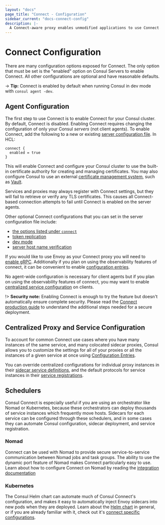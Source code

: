 ```yaml
---
layout: "docs"
page_title: "Connect - Configuration"
sidebar_current: "docs-connect-config"
description: |-
  A Connect-aware proxy enables unmodified applications to use Connect. A per-service proxy sidecar transparently handles inbound and outbound service connections, automatically wrapping and verifying TLS connections.
---
```


# Connect Configuration

There are many configuration options exposed for Connect. The only option
that must be set is the "enabled" option on Consul Servers to enable Connect.
All other configurations are optional and have reasonable defaults.

-> **Tip:** Connect is enabled by default when running Consul in
dev mode with `consul agent -dev`.

## Agent Configuration

The first step to use Connect is to enable Connect for your Consul
cluster. By default, Connect is disabled. Enabling Connect requires changing
the configuration of only your Consul _servers_ (not client agents). To enable
Connect, add the following to a new or existing
[server configuration file](/docs/agent/options.html). In HCL:

```hcl
connect {
  enabled = true
}
```

This will enable Connect and configure your Consul cluster to use the
built-in certificate authority for creating and managing certificates.
You may also configure Consul to use an external
[certificate management system](/docs/connect/ca.html), such as
[Vault](https://vaultproject.io).

Services and proxies may always register with Connect settings, but they will
fail to retrieve or verify any TLS certificates. This causes all Connect-based
connection attempts to fail until Connect is enabled on the server agents.

Other optional Connect configurations that you can set in the server
configuration file include:

- [the options listed under `connect`](/docs/agent/options.html#connect)
- [token replication](/docs/agent/options.html#acl_tokens_replication)
- [dev mode](/docs/agent/options.html#_dev)
- [server host name verification](/docs/agent/options.html#verify_server_hostname)

If you would like to use Envoy as your Connect proxy you will need to [enable
gRPC](/docs/agent/options.html#grpc_port). Additionally if you plan on using the
observability features of connect, it can be convenient to enable [configuration
entries](/docs/agent/options.html#config_entries).

No agent-wide configuration is necessary for client agents but if you plan on
using the observability features of connect, you may want to enable
[centralized service configuration](/docs/agent/options.html#enable_central_service_config)
on clients.

!> **Security note:** Enabling Connect is enough to try the feature but doesn't
automatically ensure complete security. Please read the [Connect production
guide](/docs/guides/connect-production.html) to understand the additional steps
needed for a secure deployment.

## Centralized Proxy and Service Configuration

To account for common Connect use cases where you have many instances of the
same service, and many colocated sidecar proxies, Consul allows you to customize
the settings for all of your proxies or all the instances of a given service at
once using [Configuration Entries](/docs/agent/config_entries.html).

You can override centralized configurations for individual proxy instances in
their
[sidecar service definitions](/docs/connect/proxies/sidecar-service.html#sidecar-service-defaults),
and the default protocols for service instances in their [service
registrations](/docs/agent/services.html).

## Schedulers

Consul Connect is especially useful if you are using an orchestrator like Nomad
or Kubernetes, because these orchestrators can deploy thousands of service instances
which frequently move hosts. Sidecars for each service can be configured through
these schedulers, and in some cases they can automate Consul configuration,
sidecar deployment, and service registration.

### Nomad

Connect can be used with Nomad to provide secure service-to-service
communication between Nomad jobs and task groups. The ability to use the dynamic
port feature of Nomad makes Connect particularly easy to use. Learn about how to
configure Connect on Nomad by reading the
[integration documentation](/docs/connect/platform/nomad.html)

### Kubernetes

The Consul Helm chart can automate much of Consul Connect's configuration, and
makes it easy to automatically inject Envoy sidecars into new pods when they are
deployed. Learn about the [Helm chart](/docs/platform/k8s/helm.html) in general,
or if you are already familiar with it, check out it's
[connect specific configurations](/docs/platform/k8s/connect.html).
